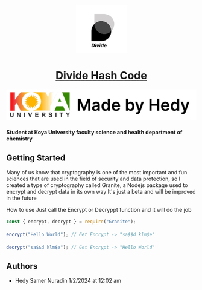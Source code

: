 ﻿<p align="center">
  <a href="">
    <picture>
      <img src="./b1.png" height="128">
    </picture>
    <h1 align="center">Divide Hash Code</h1>
  </a>
</p>

<p align="center">
  <a aria-label="Vercel logo" href="https://vercel.com">
    <img src="./public/n3.png">
  </a>
</p>

#### Student at Koya University faculty science and health department of chemistry

## Getting Started

Many of us know that cryptography is one of the most important and fun sciences that are used in the field of security and data protection, so I created a type of cryptography called Granite, a Nodejs package used to encrypt and decrypt data in its own way It's just a beta and will be improved in the future

How to use Just call the Encrypt or Decryppt function and it will do the job

```js
const { encrypt, decrypt } = require("Granite");

encrypt("Hello World"); // Get Encrypt -> "sa$$d klm$e"

decrypt("sa$$d klm$e"); // Get Encrypt -> "Hello World"
```

## Authors

- Hedy Samer Nuradin 1/2/2024 at 12:02 am

